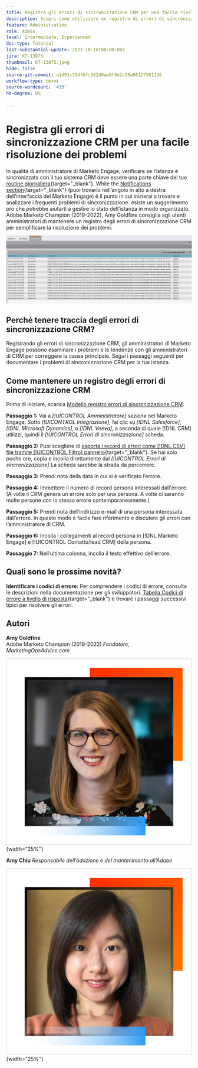```yaml
---
title: Registra gli errori di sincronizzazione CRM per una facile risoluzione dei problemi
description: Scopri come utilizzare un registro di errori di sincronizzazione CRM per analizzare i problemi di sincronizzazione CRM e mantenerli in esecuzione senza problemi.
feature: Administration
role: Admin
level: Intermediate, Experienced
doc-type: Tutorial
last-substantial-update: 2023-10-16T00:00:00Z
jira: KT-13875
thumbnail: KT-13875.jpeg
hide: false
source-git-commit: a1d91c75df6fc162d0ae6f8e2c58a98127581136
workflow-type: tm+mt
source-wordcount: '433'
ht-degree: 0%

---
```



# Registra gli errori di sincronizzazione CRM per una facile risoluzione dei problemi

In qualità di amministratore di Marketo Engage, verificare se l’istanza è sincronizzata con il tuo sistema CRM deve essere una parte chiave del tuo [routine giornaliera](https://nation.marketo.com/t5/champion-program-blogs/my-marketo-morning-routine-tips-for-driving-marketing-operation/ba-p/247508){target="_blank"}. While the [Notifications section](https://experienceleague.adobe.com/docs/marketo/using/product-docs/core-marketo-concepts/miscellaneous/notification-types.html){target="_blank"} (puoi trovarlo nell’angolo in alto a destra dell’interfaccia del Marketo Engage) è il punto in cui inizierai a trovare e analizzare i frequenti problemi di sincronizzazione. esiste un suggerimento pro che potrebbe aiutarti a gestire lo stato dell’istanza in modo organizzato. Adobe Marketo Champion (2019-2022), Amy Goldfine consiglia agli utenti amministratori di mantenere un registro degli errori di sincronizzazione CRM per semplificare la risoluzione dei problemi.

![Schermata della scheda Errori di sincronizzazione](/help/tutorial-inherited-instance/_assets/Marketo_Engage_Admin_Salesforce_Sync_Errors_Tab.png)

## Perché tenere traccia degli errori di sincronizzazione CRM?

Registrando gli errori di sincronizzazione CRM, gli amministratori di Marketo Engage possono esaminare i problemi e le tendenze con gli amministratori di CRM per correggere la causa principale. Segui i passaggi seguenti per documentare i problemi di sincronizzazione CRM per la tua istanza.

## Come mantenere un registro degli errori di sincronizzazione CRM

Prima di iniziare, scarica [Modello registro errori di sincronizzazione CRM](/help/tutorial-inherited-instance/_assets/downloads/Adobe-Marketo-Engage_CRM-Sync-Error-Log-Template.xlsx).

**Passaggio 1:** Vai a *[!UICONTROL Amministratore] sezione* nel Marketo Engage. Sotto *[!UICONTROL Integrazione]*, fai clic su *[!DNL Salesforce]*, *[!DNL Microsoft Dynamics]*, o *[!DNL Veeva]*, a seconda di quale [!DNL CRM] utilizzi, quindi il *[!UICONTROL Errori di sincronizzazione]* scheda.

**Passaggio 2:** Puoi scegliere di [esporta i record di errori come [!DNL CSV] file tramite [!UICONTROL Filtro] pannello](https://experienceleague.adobe.com/docs/marketo/using/product-docs/crm-sync/salesforce-sync/salesforce-sync-errors.html#filter-sync-errors){target="_blank"}. Se hai solo poche ore, copia e incolla direttamente dal *[!UICONTROL Errori di sincronizzazione]* La scheda sarebbe la strada da percorrere.

**Passaggio 3:** Prendi nota della data in cui si è verificato l’errore.

**Passaggio 4:** Immettere il numero di record persona interessati dall&#39;errore. (A volte il CRM genera un errore solo per una persona. A volte ci saranno molte persone con lo stesso errore contemporaneamente.)

**Passaggio 5:** Prendi nota dell’indirizzo e-mail di una persona interessata dall’errore. In questo modo è facile fare riferimento e discutere gli errori con l’amministratore di CRM.

**Passaggio 6:** Incolla i collegamenti al record persona in [!DNL Marketo Engage] e [!UICONTROL Contatto/lead CRM] della persona.

**Passaggio 7:** Nell’ultima colonna, incolla il testo effettivo dell’errore.

## Quali sono le prossime novità?

**Identificare i codici di errore:** Per comprendere i codici di errore, consulta le descrizioni nella documentazione per gli sviluppatori. [Tabella Codici di errore a livello di risposta](https://developers.marketo.com/rest-api/error-codes/#response_level_error_codes){target="_blank"} e trovare i passaggi successivi tipici per risolvere gli errori.

## Autori

**Amy Goldfine**\
Adobe Marketo Champion (2019-2022)
*Fondatore, MarketingOpsAdvice.com*

![Amy Goldfine](/help/tutorial-inherited-instance/_assets/authors/Customer_Author_Amy_Goldfine.png){width="25%"}

**Amy Chiu**
*Responsabile dell’adozione e del mantenimento all’Adobe*

![Amy Chiu](/help/tutorial-inherited-instance/_assets/authors/Adobe_Author_Amy_Chiu.png){width="25%"}

